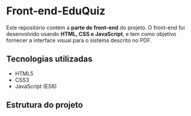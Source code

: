 # Front-end-EduQuiz

Este repositório contém a **parte de front-end** do projeto. O front-end foi desenvolvido usando **HTML, CSS e JavaScript**, e tem como objetivo fornecer a interface visual para o sistema descrito no PDF.

## Tecnologias utilizadas

- HTML5  
- CSS3  
- JavaScript (ES6)  

## Estrutura do projeto

